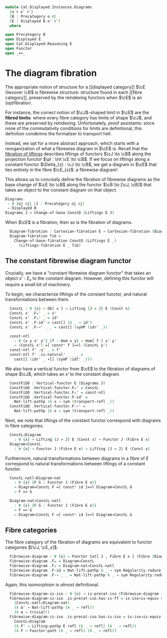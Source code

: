 <!--
```agda
open import Cat.Displayed.Instances.Pullback
open import Cat.Displayed.Instances.Lifting
open import Cat.Displayed.Cartesian
open import Cat.Functor.Equivalence
open import Cat.Functor.Constant
open import Cat.Displayed.Functor
open import Cat.Instances.Functor
open import Cat.Displayed.Fibre
open import Cat.Displayed.Base
open import Cat.Prelude

import Cat.Displayed.Reasoning
```
-->

```agda
module Cat.Displayed.Instances.Diagrams
  {o ℓ o' ℓ'}
  {B : Precategory o ℓ}
  (E : Displayed B o' ℓ')
  where

open Precategory B
open Displayed E
open Cat.Displayed.Reasoning E
open Functor
open _=>_
```

# The diagram fibration

The appropriate notion of structure for a [[displayed category]] $\cE
\liesover \cB$ is fibrewise structure: structure found in each [[fibre
category]], preserved by the reindexing functors when $\cE$ is an
(op)fibration.

For instance, the correct notion of $\cJ$-shaped limit in $\cE$ are the
**fibred limits**: where every fibre category has limits of shape $\cJ$,
and these are preserved by reindexing. Unfortunately, proof assistants:
since none of the commutativity conditions for limits are definitional,
this definition condemns the formaliser to transport hell.

Instead, we opt for a more abstract approach, which starts with a
reorganization of what a fibrewise diagram in $\cE$ is. Recall that the
[fibration of liftings] describes liftings of functors $\cJ \to \cB$
along the projection functor $\pi : \int \cE \to \cB$. If we focus on
liftings along a constant functor $\Delta_{x} : \cJ \to \cB$, we get a
diagram in $\cE$ that lies entirely in the fibre $\cE_{x}$: a fibrewise
diagram!

This allows us to concisely define the fibration of fibrewise diagrams
as the base change of $\cE \to \cB$ along the functor $\cB \to [\cJ,
\cB]$ that takes an object to the constant diagram on that object.

[fibration of liftings]: Cat.Displayed.Instances.Lifting.html

```agda
Diagrams
 : ∀ {oj ℓj} (J : Precategory oj ℓj)
 → Displayed B _ _
Diagrams J = Change-of-base ConstD (Liftings E J)
```

When $\cE$ is a fibration, then so is the fibration of diagrams.

<!--
```agda
module _ {oj ℓj} (J : Precategory oj ℓj) where
  private module J = Precategory J
  open Lifting
  open _=[_]=>l_
```
-->

```agda
  Diagram-fibration : Cartesian-fibration E → Cartesian-fibration (Diagrams J)
  Diagram-fibration fib =
    Change-of-base-fibration ConstD (Liftings E _)
      (Liftings-fibration E _ fib)
```

## The constant fibrewise diagram functor

Crucially, we have a "constant fibrewise diagram functor" that takes an
object $x' : E_{x}$ to the constant diagram. However, defining this
functor will require a small bit of machinery.

To begin, we characterize liftings of the constant functor, and natural
transformations between them.

```agda
  ConstL : ∀ {x} → Ob[ x ] → Lifting {J = J} E (Const x)
  ConstL x' .F₀' _ = x'
  ConstL x' .F₁' _ = id'
  ConstL x' .F-id' = cast[] (λ _ → id')
  ConstL x' .F-∘' _ _ = cast[] (symP (idr' _))

  const-ntl
    : ∀ {x y x' y'} {f : Hom x y} → Hom[ f ] x' y'
    → (ConstL x') =[ constⁿ f ]=>l (ConstL y')
  const-ntl f' .η' _ = f'
  const-ntl f' .is-natural' _ _ _ =
    cast[] (idr' _ ∙[] (symP (idl' _)))
```

We also have a vertical functor from $\cE$ to the fibration of diagrams
of shape $\cJ$, which takes an $x'$ to the constant diagram.

```agda
  ConstFibD : Vertical-functor E (Diagrams J)
  ConstFibD .Vertical-functor.F₀' = ConstL
  ConstFibD .Vertical-functor.F₁' = const-ntl
  ConstFibD .Vertical-functor.F-id' =
    Nat-lift-pathp (λ x → sym (transport-refl _))
  ConstFibD .Vertical-functor.F-∘' =
    Nat-lift-pathp (λ x → sym (transport-refl _))
```

Next, we note that liftings of the constant functor correspond with
diagrams in fibre categories.

```agda
  ConstL→Diagram
    : ∀ {x} → Lifting {J = J} E (Const x) → Functor J (Fibre E x)
  Diagram→ConstL
    : ∀ {x} → Functor J (Fibre E x) → Lifting {J = J} E (Const x)
```

<!--
```agda
  ConstL→Diagram F' .F₀ = F' .F₀'
  ConstL→Diagram F' .F₁ = F' .F₁'
  ConstL→Diagram F' .F-id = cast[] (F' .F-id')
  ConstL→Diagram F' .F-∘ f g =
    from-pathp⁻ $ cast[] {q = sym (idl _)} (F' .F-∘' f g)

  Diagram→ConstL F .F₀' = F .F₀
  Diagram→ConstL F .F₁' = F .F₁
  Diagram→ConstL F .F-id' = cast[] (F .F-id)
  Diagram→ConstL F .F-∘' f g =
    cast[] {p = sym (idl _)} $ to-pathp⁻ (F .F-∘ f g)
```
-->

Furthermore, natural transformations between diagrams in a fibre of $E$
correspond to natural transformations between liftings of a constant
functor.

```agda
  ConstL-natl→Diagram-nat
    : ∀ {x} {F G : Functor J (Fibre E x)}
    → Diagram→ConstL F =[ constⁿ id ]=>l Diagram→ConstL G
    → F => G

  Diagram-nat→ConstL-natl
    : ∀ {x} {F G : Functor J (Fibre E x)}
    → F => G
    → Diagram→ConstL F =[ constⁿ id ]=>l Diagram→ConstL G
```

<!--
```agda
  ConstL-natl→Diagram-nat α' .η = α' .η'
  ConstL-natl→Diagram-nat α' .is-natural x y f =
    ap hom[] (cast[] $ α' .is-natural' x y f)

  Diagram-nat→ConstL-natl α .η' = α .η
  Diagram-nat→ConstL-natl {F = F} {G = G} α .is-natural' x y f =
    cast[] $
      to-pathp (α .is-natural x y f)
      ∙[] symP (transport-filler (λ i → Hom[ idl id i ] _ _) (G .F₁ f ∘' α .η x))
```
-->

## Fibre categories

The fibre category of the fibration of diagrams are equivalent to
functor categories $[\cJ, \cE_x]$.

```agda
  Fibrewise-diagram : ∀ {x} → Functor Cat[ J , Fibre E x ] (Fibre (Diagrams J) x)
  Fibrewise-diagram .F₀ = Diagram→ConstL
  Fibrewise-diagram .F₁ = Diagram-nat→ConstL-natl
  Fibrewise-diagram .F-id = Nat-lift-pathp λ _ → sym Regularity.reduce!
  Fibrewise-diagram .F-∘ _ _ = Nat-lift-pathp λ _ → sym Regularity.reduce!
```

Again, this isomorphism is *almost* definitional.

```agda
  Fibrewise-diagram-is-iso : ∀ {x} → is-precat-iso (Fibrewise-diagram {x})
  Fibrewise-diagram-is-iso .is-precat-iso.has-is-ff = is-iso→is-equiv $ iso
    (ConstL-natl→Diagram-nat)
    (λ α' → Nat-lift-pathp (λ _ → refl))
    (λ α → trivial!)
  Fibrewise-diagram-is-iso .is-precat-iso.has-is-iso = is-iso→is-equiv $ iso
    ConstL→Diagram
    (λ F' → Lifting-pathp E refl (λ _ → refl) (λ _ → refl))
    (λ F → Functor-path (λ _ → refl) (λ _ → refl))
```
